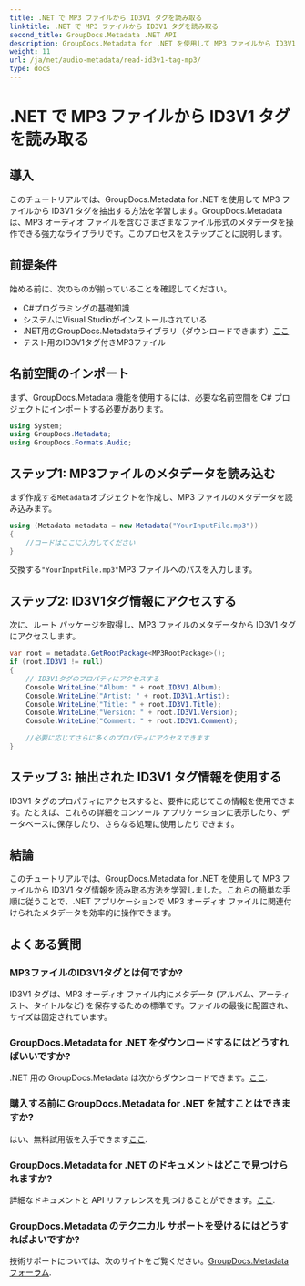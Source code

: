 ```yaml
---
title: .NET で MP3 ファイルから ID3V1 タグを読み取る
linktitle: .NET で MP3 ファイルから ID3V1 タグを読み取る
second_title: GroupDocs.Metadata .NET API
description: GroupDocs.Metadata for .NET を使用して MP3 ファイルから ID3V1 タグを読み取る方法を学びます。コード例を含むステップバイステップのチュートリアル。
weight: 11
url: /ja/net/audio-metadata/read-id3v1-tag-mp3/
type: docs
---
```

# .NET で MP3 ファイルから ID3V1 タグを読み取る

## 導入
このチュートリアルでは、GroupDocs.Metadata for .NET を使用して MP3 ファイルから ID3V1 タグを抽出する方法を学習します。GroupDocs.Metadata は、MP3 オーディオ ファイルを含むさまざまなファイル形式のメタデータを操作できる強力なライブラリです。このプロセスをステップごとに説明します。
## 前提条件
始める前に、次のものが揃っていることを確認してください。
- C#プログラミングの基礎知識
- システムにVisual Studioがインストールされている
- .NET用のGroupDocs.Metadataライブラリ（ダウンロードできます）[ここ](https://releases.groupdocs.com/metadata/net/）)
- テスト用のID3V1タグ付きMP3ファイル

## 名前空間のインポート
まず、GroupDocs.Metadata 機能を使用するには、必要な名前空間を C# プロジェクトにインポートする必要があります。
```csharp
using System;
using GroupDocs.Metadata;
using GroupDocs.Formats.Audio;
```
## ステップ1: MP3ファイルのメタデータを読み込む
まず作成する`Metadata`オブジェクトを作成し、MP3 ファイルのメタデータを読み込みます。
```csharp
using (Metadata metadata = new Metadata("YourInputFile.mp3"))
{
    //コードはここに入力してください
}
```
交換する`"YourInputFile.mp3"`MP3 ファイルへのパスを入力します。
## ステップ2: ID3V1タグ情報にアクセスする
次に、ルート パッケージを取得し、MP3 ファイルのメタデータから ID3V1 タグにアクセスします。
```csharp
var root = metadata.GetRootPackage<MP3RootPackage>();
if (root.ID3V1 != null)
{
    // ID3V1タグのプロパティにアクセスする
    Console.WriteLine("Album: " + root.ID3V1.Album);
    Console.WriteLine("Artist: " + root.ID3V1.Artist);
    Console.WriteLine("Title: " + root.ID3V1.Title);
    Console.WriteLine("Version: " + root.ID3V1.Version);
    Console.WriteLine("Comment: " + root.ID3V1.Comment);
    
    //必要に応じてさらに多くのプロパティにアクセスできます
}
```
## ステップ 3: 抽出された ID3V1 タグ情報を使用する
ID3V1 タグのプロパティにアクセスすると、要件に応じてこの情報を使用できます。たとえば、これらの詳細をコンソール アプリケーションに表示したり、データベースに保存したり、さらなる処理に使用したりできます。

## 結論
このチュートリアルでは、GroupDocs.Metadata for .NET を使用して MP3 ファイルから ID3V1 タグ情報を読み取る方法を学習しました。これらの簡単な手順に従うことで、.NET アプリケーションで MP3 オーディオ ファイルに関連付けられたメタデータを効率的に操作できます。

## よくある質問
### MP3ファイルのID3V1タグとは何ですか?
ID3V1 タグは、MP3 オーディオ ファイル内にメタデータ (アルバム、アーティスト、タイトルなど) を保存するための標準です。ファイルの最後に配置され、サイズは固定されています。
### GroupDocs.Metadata for .NET をダウンロードするにはどうすればいいですか?
 .NET 用の GroupDocs.Metadata は次からダウンロードできます。[ここ](https://releases.groupdocs.com/metadata/net/).
### 購入する前に GroupDocs.Metadata for .NET を試すことはできますか?
はい、無料試用版を入手できます[ここ](https://releases.groupdocs.com/).
### GroupDocs.Metadata for .NET のドキュメントはどこで見つけられますか?
詳細なドキュメントと API リファレンスを見つけることができます。[ここ](https://tutorials.groupdocs.com/metadata/net/).
### GroupDocs.Metadata のテクニカル サポートを受けるにはどうすればよいですか?
技術サポートについては、次のサイトをご覧ください。[GroupDocs.Metadata フォーラム](https://forum.groupdocs.com/c/metadata/14).